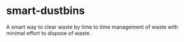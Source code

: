 # smart-dustbins
A smart way to clear waste by time to time management of waste with minimal effort to dispose of waste.
